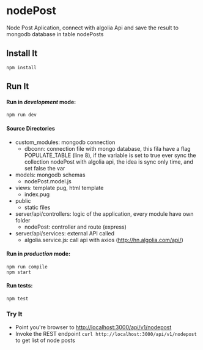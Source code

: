 # nodePost

Node Post Aplication, connect with algolia Api and save the result to mongodb database
in table nodePosts 

## Install It
```
npm install
```

## Run It
#### Run in *development* mode:

```
npm run dev
```

#### Source Directories
* custom_modules: mongodb connection
    - dbconn: connection file with mongo database, this fila have a flag POPULATE_TABLE (line 8), if the variable is set to true
    ever sync the collection nodePost with algolia api, the idea is sync only time, and set false the var 
* models: mongodb schemas
    - nodePost.model.js
* views: template pug, html template
    - index.pug
* public
    - static files
* server/api/controllers: logic of the application, every module have own folder
    - nodePost: controller and route (express)
* server/api/services: external API called
    - algolia.service.js: call api with axios (http://hn.algolia.com/api/)

#### Run in *production* mode:

```
npm run compile
npm start
```

#### Run tests:

```
npm test
```

### Try It
* Point you're browser to [http://localhost:3000/api/v1/nodepost](http://localhost:3000/api/v1/nodepost)
* Invoke the REST endpoint `curl http://localhost:3000/api/v1/nodepost` to get list of node posts